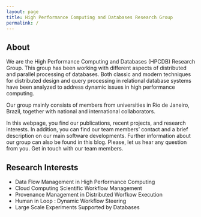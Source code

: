 ```yaml
---
layout: page
title: High Performance Computing and Databases Research Group
permalink: /
---
```


## About

We are the High Performance Computing and Databases (HPCDB) Research Group. This group has been working with different aspects of distributed and parallel processing of databases. Both classic and modern techniques for distributed design and query processing in relational database systems have been analyzed to address dynamic issues in high performance computing.

Our group mainly consists of members from universities in Rio de Janeiro, Brazil, together with national and international collaborators.

In this webpage, you find our publications, recent projects, and research interests. In addition, you can find our team members’ contact and a brief description on our main software developments. Further information about our group can also be found in this blog. Please, let us hear any question from you.  Get in touch with our team members.

## Research Interests

* Data Flow Management in High Performance Computing
* Cloud Computing Scientific Workflow Management
* Provenance Management in Distributed Worfkow Execution
* Human in Loop : Dynamic Workflow Steering
* Large Scale Experiments Supported by Databases

